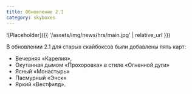 ```yaml
---
title: Обновление 2.1
category: skyboxes
---
```


![Placeholder]({{ '/assets/img/news/hrs/main.jpg' | relative_url }})

В обновлении 2.1 для старых скайбоксов были добавлены пять карт:
- Вечерняя «Карелия»,
- Окутанная дымом «Прохоровка» в стиле «Огненной дуги»
- Ясный «Монастырь»
- Пасмурный «Энск» 
- Яркий «Вестфилд».